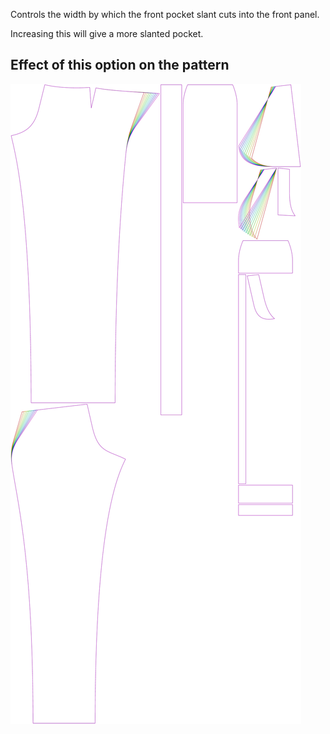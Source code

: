 Controls the width by which the front pocket slant cuts into the front panel.

Increasing this will give a more slanted pocket.

## Effect of this option on the pattern

![This image shows the effect of this option by superimposing several variants that have a different value for this option](charlie_frontpocketslantwidth_sample.svg "Effect of this option on the pattern")

